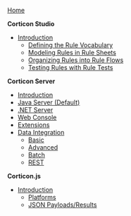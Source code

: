 [Home](README.md)

**Corticon Studio**

  - [Introduction](studio/README.md)
    - [Defining the Rule Vocabulary](studio/vocabulary/README.md)
    - [Modeling Rules in Rule Sheets](studio/rulesheets/)
    - [Organizing Rules into Rule Flows](studio/ruleflows/)
    - [Testing Rules with Rule Tests](studio/ruletests/)

**Corticon Server**

  - [Introduction](server/README.md)
  - [Java Server (Default)](server/java.md)
  - [.NET Server](server/net.md)
  - [Web Console](server/console.md)
  - [Extensions](server/extending.md)
  - [Data Integration](server/data/README.md)
    - [Basic](server/data/edc.md)
    - [Advanced](server/data/adc.md)
    - [Batch](server/data/batch.md)
    - [REST](server/data/rest.md)

**Corticon.js**

  - [Introduction](js/README.md)
    - [Platforms](js/platforms.md)
    - [JSON Payloads/Results](js/json-payloads.md)

